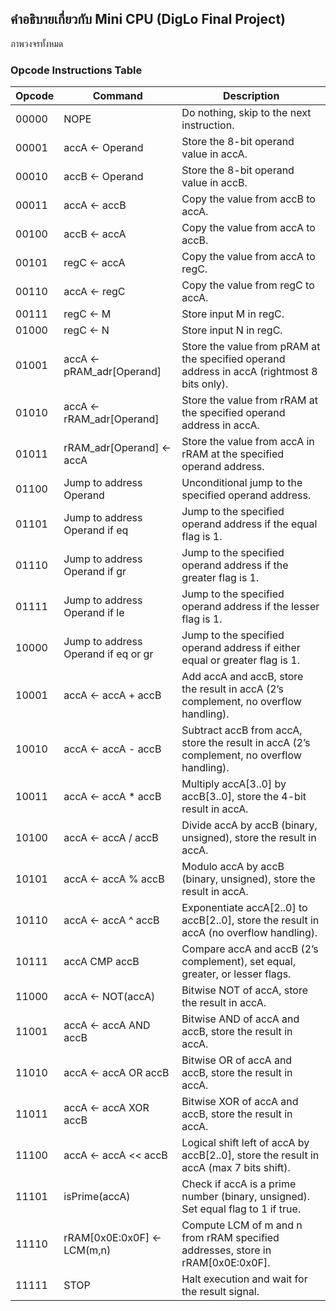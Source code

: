 ## คำอธิบายเกี่ยวกับ Mini CPU (DigLo Final Project)

ภาพวงจรทั้งหมด

### Opcode Instructions Table

| Opcode  | Command                       | Description                                                                                       |
|---------|-------------------------------|---------------------------------------------------------------------------------------------------|
| 00000   | NOPE                          | Do nothing, skip to the next instruction.                                                       |
| 00001   | accA ← Operand              | Store the 8-bit operand value in accA.                                                          |
| 00010   | accB ← Operand              | Store the 8-bit operand value in accB.                                                          |
| 00011   | accA ← accB                 | Copy the value from accB to accA.                                                               |
| 00100   | accB ← accA                 | Copy the value from accA to accB.                                                               |
| 00101   | regC ← accA                 | Copy the value from accA to regC.                                                               |
| 00110   | accA ← regC                 | Copy the value from regC to accA.                                                               |
| 00111   | regC ← M                   | Store input M in regC.                                                                          |
| 01000   | regC ← N                   | Store input N in regC.                                                                          |
| 01001   | accA ← pRAM_adr[Operand]  | Store the value from pRAM at the specified operand address in accA (rightmost 8 bits only).      |
| 01010   | accA ← rRAM_adr[Operand]  | Store the value from rRAM at the specified operand address in accA.                             |
| 01011   | rRAM_adr[Operand] ← accA   | Store the value from accA in rRAM at the specified operand address.                             |
| 01100   | Jump to address Operand       | Unconditional jump to the specified operand address.                                            |
| 01101   | Jump to address Operand if eq| Jump to the specified operand address if the equal flag is 1.                                   |
| 01110   | Jump to address Operand if gr| Jump to the specified operand address if the greater flag is 1.                                 |
| 01111   | Jump to address Operand if le| Jump to the specified operand address if the lesser flag is 1.                                  |
| 10000   | Jump to address Operand if eq or gr | Jump to the specified operand address if either equal or greater flag is 1.                   |
| 10001   | accA ← accA + accB         | Add accA and accB, store the result in accA (2’s complement, no overflow handling).              |
| 10010   | accA ← accA - accB         | Subtract accB from accA, store the result in accA (2’s complement, no overflow handling).        |
| 10011   | accA ← accA * accB         | Multiply accA[3..0] by accB[3..0], store the 4-bit result in accA.                              |
| 10100   | accA ← accA / accB         | Divide accA by accB (binary, unsigned), store the result in accA.                               |
| 10101   | accA ← accA % accB         | Modulo accA by accB (binary, unsigned), store the result in accA.                               |
| 10110   | accA ← accA ^ accB         | Exponentiate accA[2..0] to accB[2..0], store the result in accA (no overflow handling).         |
| 10111   | accA CMP accB                | Compare accA and accB (2’s complement), set equal, greater, or lesser flags.                   |
| 11000   | accA ← NOT(accA)           | Bitwise NOT of accA, store the result in accA.                                                  |
| 11001   | accA ← accA AND accB       | Bitwise AND of accA and accB, store the result in accA.                                         |
| 11010   | accA ← accA OR accB        | Bitwise OR of accA and accB, store the result in accA.                                          |
| 11011   | accA ← accA XOR accB       | Bitwise XOR of accA and accB, store the result in accA.                                         |
| 11100   | accA ← accA << accB        | Logical shift left of accA by accB[2..0], store the result in accA (max 7 bits shift).          |
| 11101   | isPrime(accA)                | Check if accA is a prime number (binary, unsigned). Set equal flag to 1 if true.               |
| 11110   | rRAM[0x0E:0x0F] ← LCM(m,n) | Compute LCM of m and n from rRAM specified addresses, store in rRAM[0x0E:0x0F].                 |
| 11111   | STOP                         | Halt execution and wait for the result signal.                                                 |
